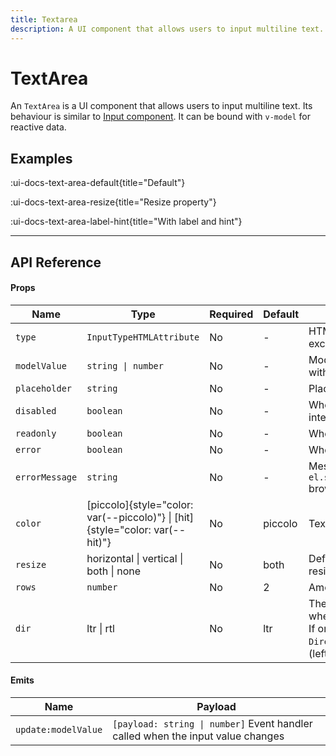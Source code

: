 ```yaml
---
title: Textarea
description: A UI component that allows users to input multiline text.
---
```


# TextArea

An `TextArea` is a UI component that allows users to input multiline text. Its behaviour is similar to [Input component](/docs/input). It can be bound with `v-model` for reactive data.

## Examples

:ui-docs-text-area-default{title="Default"}

:ui-docs-text-area-resize{title="Resize property"}

:ui-docs-text-area-label-hint{title="With label and hint"}

___

## API Reference

#### Props

| Name | Type | Required | Default | Description |
|------|------|----------|---------|-------------|
| `type` | `InputTypeHTMLAttribute` | No | - | HTML input type attributes excluding button, checkbox etc. |
| `modelValue` | `string \| number` | No | - | Model value binding. Can be bound with `v-model` |
| `placeholder` | `string` | No | - | Placeholder text |
| `disabled` | `boolean` | No | - | When `true`, prevents user from interaction |
| `readonly` | `boolean` | No | - | When `true`, prevents user from input |
| `error` | `boolean` | No | - | When `true`, shows error state |
| `errorMessage` | `string` | No | - | Message that will be provided to `el.setCustomValidity(errorMessage)` browser API |
| `color` | [piccolo]{style="color: var(--piccolo)"} \| [hit]{style="color: var(--hit)"} | No | piccolo | Textarea color |
| `resize` | horizontal \| vertical \| both \| none | No | both | Defines how user will be able to resize the textarea |
| `rows` | `number` | No | 2 | Amount of rows |
| `dir` | ltr \| rtl | No | ltr | The reading direction of the input when applicable.<br>If omitted, inherits globally from `DirectionProvider` or assumes LTR (left-to-right) reading mode |

#### Emits

| Name | Payload |
|------|---------|
| `update:modelValue` | `[payload: string \| number]` Event handler called when the input value changes |
